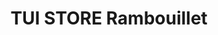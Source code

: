 ---
title: "TUI STORE Rambouillet"
url: /rambouillet/tui-store-rambouillet/
shop: agence de voyage
---